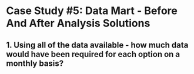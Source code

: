 # Case Study #5: Data Mart - Before And After Analysis Solutions

## 1. Using all of the data available - how much data would have been required for each option on a monthly basis?

